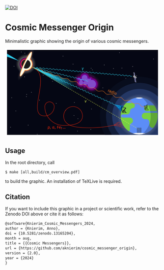 [![DOI](https://zenodo.org/badge/812022899.svg)](https://zenodo.org/doi/10.5281/zenodo.11580793)

# Cosmic Messenger Origin

Minimalistic graphic showing the origin of various cosmic messengers.

![Cosmic messengers on their way to Earth.](./cm_overview.png "Cosmic Messengers")

## Usage
In the root directory, call
```
$ make [all,build/cm_overview.pdf]
```
to build the graphic. An installation of TeXLive is required.

## Citation
If you want to include this graphic in a project or scientific work, refer to the Zenodo DOI above or cite it as follows:
```
@software{Knierim_Cosmic_Messengers_2024,
author = {Knierim, Anno},
doi = {10.5281/zenodo.13165204},
month = aug,
title = {{Cosmic Messengers}},
url = {https://github.com/aknierim/cosmic_messenger_origin},
version = {2.0},
year = {2024}
}
```
